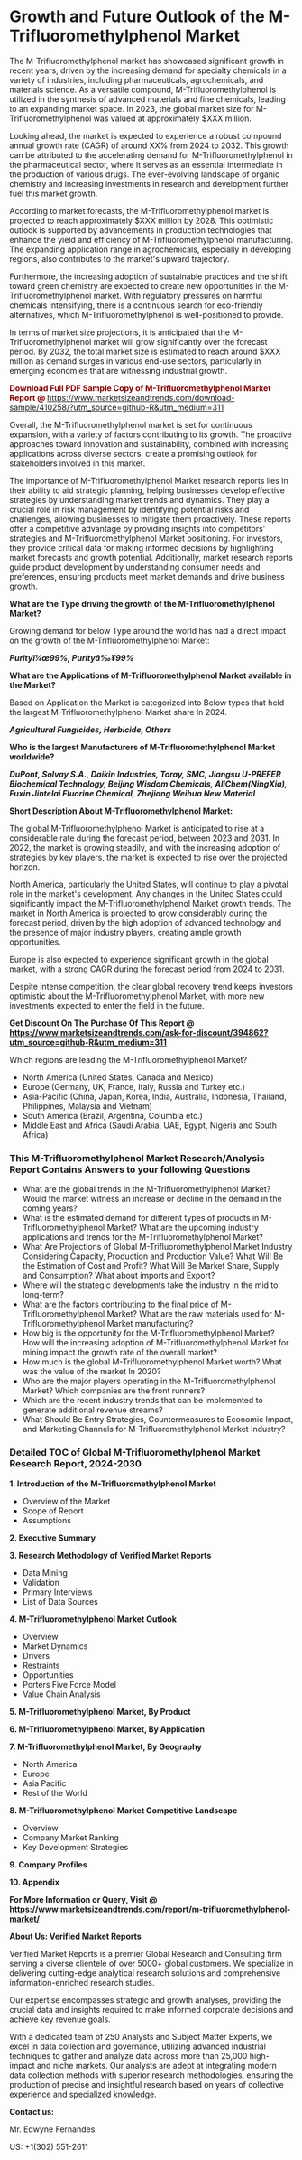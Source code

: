 <h1>Growth and Future Outlook of the M-Trifluoromethylphenol Market</h1>    <p>The M-Trifluoromethylphenol market has showcased significant growth in recent years, driven by the increasing demand for specialty chemicals in a variety of industries, including pharmaceuticals, agrochemicals, and materials science. As a versatile compound, M-Trifluoromethylphenol is utilized in the synthesis of advanced materials and fine chemicals, leading to an expanding market space. In 2023, the global market size for M-Trifluoromethylphenol was valued at approximately $XXX million.</p>        <p>Looking ahead, the market is expected to experience a robust compound annual growth rate (CAGR) of around XX% from 2024 to 2032. This growth can be attributed to the accelerating demand for M-Trifluoromethylphenol in the pharmaceutical sector, where it serves as an essential intermediate in the production of various drugs. The ever-evolving landscape of organic chemistry and increasing investments in research and development further fuel this market growth.</p>        <p>According to market forecasts, the M-Trifluoromethylphenol market is projected to reach approximately $XXX million by 2028. This optimistic outlook is supported by advancements in production technologies that enhance the yield and efficiency of M-Trifluoromethylphenol manufacturing. The expanding application range in agrochemicals, especially in developing regions, also contributes to the market's upward trajectory.</p>    <p>Furthermore, the increasing adoption of sustainable practices and the shift toward green chemistry are expected to create new opportunities in the M-Trifluoromethylphenol market. With regulatory pressures on harmful chemicals intensifying, there is a continuous search for eco-friendly alternatives, which M-Trifluoromethylphenol is well-positioned to provide.</p>        <p>In terms of market size projections, it is anticipated that the M-Trifluoromethylphenol market will grow significantly over the forecast period. By 2032, the total market size is estimated to reach around $XXX million as demand surges in various end-use sectors, particularly in emerging economies that are witnessing industrial growth.</p>    <p><strong><span style="color: #800000;">Download Full PDF Sample Copy of M-Trifluoromethylphenol Market Report @</span>&nbsp;</strong><a href="https://www.marketsizeandtrends.com/download-sample/410258/?utm_source=github-R&amp;utm_medium=311">https://www.marketsizeandtrends.com/download-sample/410258/?utm_source=github-R&amp;utm_medium=311</a></p>    <p>Overall, the M-Trifluoromethylphenol market is set for continuous expansion, with a variety of factors contributing to its growth. The proactive approaches toward innovation and sustainability, combined with increasing applications across diverse sectors, create a promising outlook for stakeholders involved in this market.</p></p><p>The importance of&nbsp;M-Trifluoromethylphenol Market research reports lies in their ability to aid strategic planning, helping businesses develop effective strategies by understanding market trends and dynamics. They play a crucial role in risk management by identifying potential risks and challenges, allowing businesses to mitigate them proactively. These reports offer a competitive advantage by providing insights into competitors' strategies and M-Trifluoromethylphenol Market positioning. For investors, they provide critical data for making informed decisions by highlighting market forecasts and growth potential. Additionally, market research reports guide product development by understanding consumer needs and preferences, ensuring products meet market demands and drive business growth.</p><p><strong>What are the&nbsp;Type driving the growth of the M-Trifluoromethylphenol Market?</strong></p><p id="" class="">Growing demand for below Type around the world has had a direct impact on the growth of the M-Trifluoromethylphenol Market:</p><em><strong>Purityï¼œ99%, Purityâ‰¥99%</strong></em></p><strong>What are the&nbsp;Applications&nbsp;of M-Trifluoromethylphenol Market available in the Market?</strong></p><p id="" class="">Based on Application the Market is categorized into Below types that held the largest M-Trifluoromethylphenol Market share In 2024.</p><em><strong>Agricultural Fungicides, Herbicide, Others</strong></em></p><strong>Who is the largest Manufacturers of M-Trifluoromethylphenol Market worldwide?</strong></p><p><em><strong>DuPont, Solvay S.A., Daikin Industries, Toray, SMC, Jiangsu U-PREFER Biochemical Technology, Beijing Wisdom Chemicals, AliChem(NingXia), Fuxin Jintelai Fluorine Chemical, Zhejiang Weihua New Material</strong></em></p><p id="" class=""><strong>Short Description About M-Trifluoromethylphenol Market:</strong></p><p>The global M-Trifluoromethylphenol Market is anticipated to rise at a considerable rate during the forecast period, between 2023 and 2031. In 2022, the market is growing steadily, and with the increasing adoption of strategies by key players, the market is expected to rise over the projected horizon.</p><p>North America, particularly the United States, will continue to play a pivotal role in the market's development. Any changes in the United States could significantly impact the M-Trifluoromethylphenol Market growth trends. The market in North America is projected to grow considerably during the forecast period, driven by the high adoption of advanced technology and the presence of major industry players, creating ample growth opportunities.</p><p>Europe is also expected to experience significant growth in the global market, with a strong CAGR during the forecast period from 2024 to 2031.</p><p>Despite intense competition, the clear global recovery trend keeps investors optimistic about the M-Trifluoromethylphenol Market, with more new investments expected to enter the field in the future.</p><p id="" class=""><strong>Get Discount On The Purchase Of This Report @ <a href="https://www.marketsizeandtrends.com/ask-for-discount/394862?utm_source=github-R&utm_medium=311" target="_blank">https://www.marketsizeandtrends.com/ask-for-discount/394862?utm_source=github-R&utm_medium=311</a></strong></p>Which regions are leading the M-Trifluoromethylphenol Market?</p><ul><li>North America (United States, Canada and Mexico)</li><li>Europe (Germany, UK, France, Italy, Russia and Turkey etc.)</li><li>Asia-Pacific (China, Japan, Korea, India, Australia, Indonesia, Thailand, Philippines, Malaysia and Vietnam)</li><li>South America (Brazil, Argentina, Columbia etc.)</li><li>Middle East and Africa (Saudi Arabia, UAE, Egypt, Nigeria and South Africa)</li></ul><h3 id="" class="">This M-Trifluoromethylphenol Market Research/Analysis Report Contains Answers to your following Questions</h3><ul><li>What are the global trends in the M-Trifluoromethylphenol Market? Would the market witness an increase or decline in the demand in the coming years?</li><li>What is the estimated demand for different types of products in M-Trifluoromethylphenol Market? What are the upcoming industry applications and trends for the M-Trifluoromethylphenol Market?</li><li>What Are Projections of Global M-Trifluoromethylphenol Market Industry Considering Capacity, Production and Production Value? What Will Be the Estimation of Cost and Profit? What Will Be Market Share, Supply and Consumption? What about imports and Export?</li><li>Where will the strategic developments take the industry in the mid to long-term?</li><li>What are the factors contributing to the final price of M-Trifluoromethylphenol Market? What are the raw materials used for M-Trifluoromethylphenol Market manufacturing?</li><li>How big is the opportunity for the M-Trifluoromethylphenol Market? How will the increasing adoption of M-Trifluoromethylphenol Market for mining impact the growth rate of the overall market?</li><li>How much is the global M-Trifluoromethylphenol Market worth? What was the value of the market In 2020?</li><li>Who are the major players operating in the M-Trifluoromethylphenol Market? Which companies are the front runners?</li><li>Which are the recent industry trends that can be implemented to generate additional revenue streams?</li><li>What Should Be Entry Strategies, Countermeasures to Economic Impact, and Marketing Channels for M-Trifluoromethylphenol Market Industry?</li></ul><h3 id="" class="">Detailed TOC of Global M-Trifluoromethylphenol Market Research Report, 2024-2030</h3><p id="" class=""><strong>1. Introduction of the M-Trifluoromethylphenol Market</strong></p><ul><li>Overview of the Market</li><li>Scope of Report</li><li>Assumptions</li></ul><p id="" class=""><strong>2. Executive Summary</strong></p><p id="" class=""><strong>3. Research Methodology of Verified Market Reports</strong></p><ul><li>Data Mining</li><li>Validation</li><li>Primary Interviews</li><li>List of Data Sources</li></ul><p id="" class=""><strong>4. M-Trifluoromethylphenol Market Outlook</strong></p><ul><li>Overview</li><li>Market Dynamics</li><li>Drivers</li><li>Restraints</li><li>Opportunities</li><li>Porters Five Force Model</li><li>Value Chain Analysis</li></ul><p id="" class=""><strong>5. M-Trifluoromethylphenol Market, By Product</strong></p><p id="" class=""><strong>6. M-Trifluoromethylphenol Market, By Application</strong></p><p id="" class=""><strong>7. M-Trifluoromethylphenol Market, By Geography</strong></p><ul><li>North America</li><li>Europe</li><li>Asia Pacific</li><li>Rest of the World</li></ul><p id="" class=""><strong>8. M-Trifluoromethylphenol Market Competitive Landscape</strong></p><ul><li>Overview</li><li>Company Market Ranking</li><li>Key Development Strategies</li></ul><p id="" class=""><strong>9. Company Profiles</strong></p><p id="" class=""><strong>10. Appendix</strong></p><p id="" class=""><strong>For More Information or Query, Visit @ <a href="https://www.marketsizeandtrends.com/report/m-trifluoromethylphenol-market/" target="_blank">https://www.marketsizeandtrends.com/report/m-trifluoromethylphenol-market/</a></strong></p><p id="" class=""><strong>About Us: Verified Market Reports</strong></p><p id="" class="">Verified Market Reports is a premier Global Research and Consulting firm serving a diverse clientele of over 5000+ global customers. We specialize in delivering cutting-edge analytical research solutions and comprehensive information-enriched research studies.</p><p id="" class="">Our expertise encompasses strategic and growth analyses, providing the crucial data and insights required to make informed corporate decisions and achieve key revenue goals.</p><p id="" class="">With a dedicated team of 250 Analysts and Subject Matter Experts, we excel in data collection and governance, utilizing advanced industrial techniques to gather and analyze data across more than 25,000 high-impact and niche markets. Our analysts are adept at integrating modern data collection methods with superior research methodologies, ensuring the production of precise and insightful research based on years of collective experience and specialized knowledge.</p><p id="" class=""><strong>Contact us:</strong></p><p id="" class="">Mr. Edwyne Fernandes</p><p id="" class="">US: +1(302) 551-2611</p>